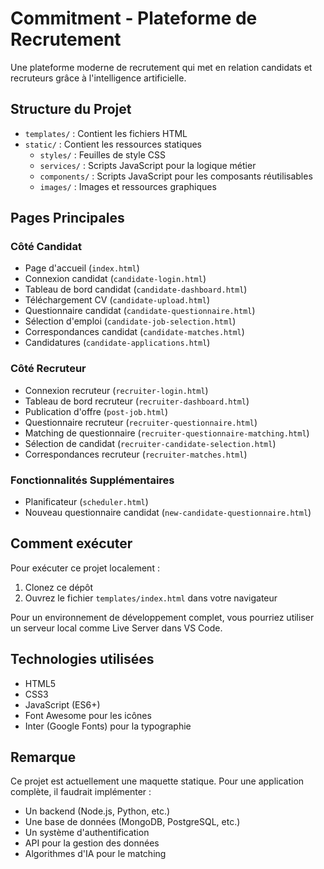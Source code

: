# Commitment - Plateforme de Recrutement

Une plateforme moderne de recrutement qui met en relation candidats et recruteurs grâce à l'intelligence artificielle.

## Structure du Projet

- `templates/` : Contient les fichiers HTML
- `static/` : Contient les ressources statiques
  - `styles/` : Feuilles de style CSS
  - `services/` : Scripts JavaScript pour la logique métier
  - `components/` : Scripts JavaScript pour les composants réutilisables
  - `images/` : Images et ressources graphiques

## Pages Principales

### Côté Candidat
- Page d'accueil (`index.html`)
- Connexion candidat (`candidate-login.html`)
- Tableau de bord candidat (`candidate-dashboard.html`)
- Téléchargement CV (`candidate-upload.html`)
- Questionnaire candidat (`candidate-questionnaire.html`)
- Sélection d'emploi (`candidate-job-selection.html`)
- Correspondances candidat (`candidate-matches.html`)
- Candidatures (`candidate-applications.html`)

### Côté Recruteur
- Connexion recruteur (`recruiter-login.html`)
- Tableau de bord recruteur (`recruiter-dashboard.html`)
- Publication d'offre (`post-job.html`)
- Questionnaire recruteur (`recruiter-questionnaire.html`)
- Matching de questionnaire (`recruiter-questionnaire-matching.html`)
- Sélection de candidat (`recruiter-candidate-selection.html`)
- Correspondances recruteur (`recruiter-matches.html`)

### Fonctionnalités Supplémentaires
- Planificateur (`scheduler.html`)
- Nouveau questionnaire candidat (`new-candidate-questionnaire.html`)

## Comment exécuter

Pour exécuter ce projet localement :

1. Clonez ce dépôt
2. Ouvrez le fichier `templates/index.html` dans votre navigateur

Pour un environnement de développement complet, vous pourriez utiliser un serveur local comme Live Server dans VS Code.

## Technologies utilisées

- HTML5
- CSS3
- JavaScript (ES6+)
- Font Awesome pour les icônes
- Inter (Google Fonts) pour la typographie

## Remarque

Ce projet est actuellement une maquette statique. Pour une application complète, il faudrait implémenter :
- Un backend (Node.js, Python, etc.)
- Une base de données (MongoDB, PostgreSQL, etc.)
- Un système d'authentification
- API pour la gestion des données
- Algorithmes d'IA pour le matching